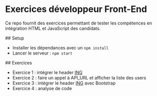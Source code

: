 # Exercices développeur Front-End

Ce repo fournit des exercices permettant de tester les compétences en intégration HTML et JavaScript des candidats.

## Setup

- Installer les dépendances avec un `npm install`
- Lancer le serveur : `npm start`

## Exercices

- Exercice 1 : intégrer le header [ING](https://www.ing.fr)
- Exercice 2 : faire un appel à API_URL et afficher la liste des users
- Exercice 3 : intégrer le header [ING](https://www.ing.fr) avec Bootstrap
- Exercice 4 : analyse de code
